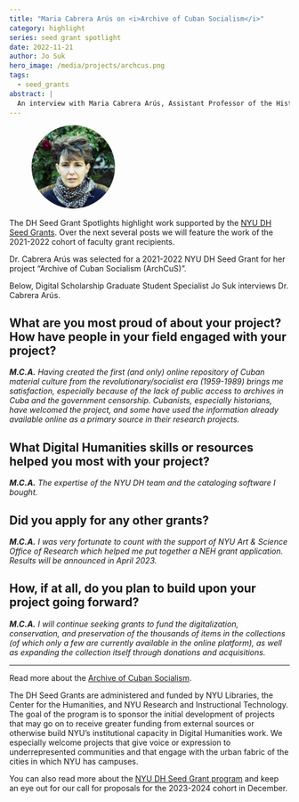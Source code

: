 ```yaml
---
title: "Maria Cabrera Arús on <i>Archive of Cuban Socialism</i>"
category: highlight
series: seed grant spotlight
date: 2022-11-21
author: Jo Suk
hero_image: /media/projects/archcus.png
tags:
  - seed_grants
abstract: |
  An interview with Maria Cabrera Arús, Assistant Professor of the History of Science, Gallatin School
---  
```


<article class="message is-success mb-4" style="max-width:800px">
  <div class="message-body has-text-warning" markdown="1">
<figure class="is-pulled-right">
  <img src="/media/people/cabrera-arus.jpg" style="border-radius:50%;width:150px;" alt="portrait of Dr. Maria Cabrera Arús"/>
</figure>

The DH Seed Grant Spotlights highlight work supported by the [NYU DH Seed Grants](/funding/seed-grants). Over the next several posts we will feature the work of the 2021-2022 cohort of faculty grant recipients.

Dr. Cabrera Arús was selected for a 2021-2022 NYU DH Seed Grant for her project “Archive of Cuban Socialism (ArchCuS)”.

Below, Digital Scholarship Graduate Student Specialist Jo Suk interviews Dr. Cabrera Arús.

</div>
</article>

## What are you most proud of about your project? How have people in your field engaged with your project?

*__M.C.A.__ Having created the first (and only) online repository of Cuban material culture from the revolutionary/socialist era (1959-1989) brings me satisfaction, especially because of the lack of public access to archives in Cuba and the government censorship. Cubanists, especially historians, have welcomed the project, and some have used the information already available online as a primary source in their research projects.*

## What Digital Humanities skills or resources helped you most with your project?

*__M.C.A.__  The expertise of the NYU DH team and the cataloging software I bought.*

## Did you apply for any other grants?

*__M.C.A.__  I was very fortunate to count with the support of NYU Art & Science Office of Research which helped me put together a NEH grant application. Results will be announced in April 2023.*

## How, if at all, do you plan to build upon your project going forward?

*__M.C.A.__  I will continue seeking grants to fund the digitalization, conservation, and preservation of the thousands of items in the collections (of which only a few are currently available in the online platform), as well as expanding the collection itself through donations and acquisitions.*

<hr style="max-width:800px">

Read more about the [Archive of Cuban Socialism](http://archcus.org).

The DH Seed Grants are administered and funded by NYU Libraries, the Center for the Humanities, and NYU Research and Instructional Technology. The goal of the program is to sponsor the initial development of projects that may go on to receive greater funding from external sources or otherwise build NYU’s institutional capacity in Digital Humanities work. We especially welcome projects that give voice or expression to underrepresented communities and that engage with the urban fabric of the cities in which NYU has campuses.

You can also read more about the [NYU DH Seed Grant program](/funding/seed-grants) and keep an eye out for our call for proposals for the 2023-2024 cohort in December.
